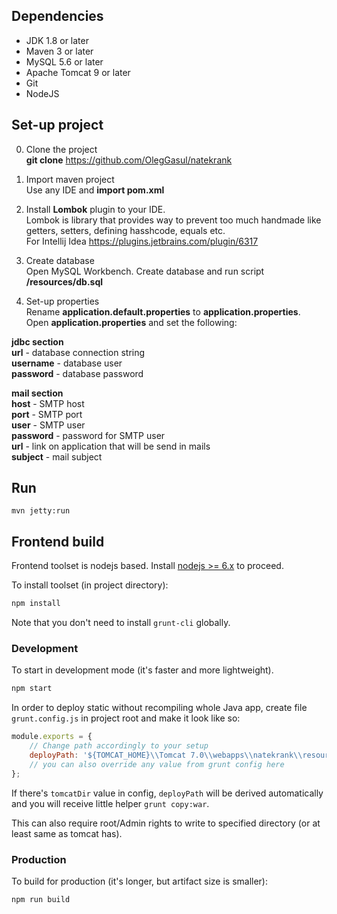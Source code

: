 ## Dependencies
- JDK 1.8 or later  
- Maven 3 or later  
- MySQL 5.6 or later  
- Apache Tomcat 9 or later  
- Git  
- NodeJS  

## Set-up project
0) Clone the project  
__git clone__ https://github.com/OlegGasul/natekrank

1) Import maven project  
Use any IDE and __import pom.xml__

2) Install __Lombok__ plugin to your IDE.  
Lombok is library that provides way to prevent too much handmade like getters, setters, defining hasshcode, equals etc.  
For Intellij Idea https://plugins.jetbrains.com/plugin/6317

3) Create database  
Open MySQL Workbench. Create database and run script __/resources/db.sql__

4) Set-up properties  
Rename __application.default.properties__ to __application.properties__.  
Open __application.properties__ and set the following:

__jdbc section__  
__url__ - database connection string  
__username__ - database user  
__password__ - database password  

__mail section__  
__host__ - SMTP host  
__port__ - SMTP port  
__user__ - SMTP user  
__password__ - password for SMTP user  
__url__ - link on application that will be send in mails  
__subject__ - mail subject  


## Run
```mvn jetty:run```

## Frontend build

Frontend toolset is nodejs based. Install [nodejs >= 6.x](https://nodejs.org/) to proceed.

To install toolset (in project directory):

```sh
npm install 
```

Note that you don't need to install `grunt-cli` globally.

### Development
To start in development mode (it's faster and more lightweight). 

```sh
npm start
```

In order to deploy static without recompiling whole Java app, create file `grunt.config.js` in project root and make it look like so:

```js
module.exports = {
    // Change path accordingly to your setup
    deployPath: '${TOMCAT_HOME}\\Tomcat 7.0\\webapps\\natekrank\\resources',
    // you can also override any value from grunt config here 
};
```

If there's `tomcatDir` value in config, `deployPath` will be derived automatically and you will receive little helper `grunt copy:war`. 

This can also require root/Admin rights to write to specified directory (or at least same as tomcat has).

### Production

To build for production (it's longer, but artifact size is smaller):

```sh
npm run build
```
